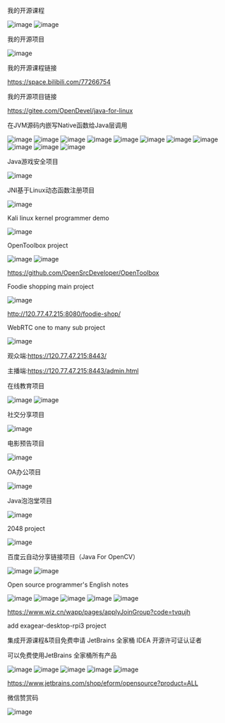 我的开源课程

![image](https://gitee.com/OpenDevel/java-for-linux/raw/master/image/bilibili.jpg)
![image](https://gitee.com/OpenDevel/java-for-linux/raw/master/image/OpenCourse.jpeg)

我的开源项目

![image](https://gitee.com/OpenDevel/java-for-linux/raw/master/image/OpenProject.jpeg)

我的开源课程链接

<https://space.bilibili.com/77266754>

我的开源项目链接

<https://gitee.com/OpenDevel/java-for-linux>

在JVM源码内嵌写Native函数给Java层调用

![image](https://gitee.com/OpenDevel/java-for-linux/raw/master/image/jvm-library-extend-01.png)
![image](https://gitee.com/OpenDevel/java-for-linux/raw/master/image/jvm-library-extend-02.png)
![image](https://gitee.com/OpenDevel/java-for-linux/raw/master/image/jvm-library-extend-03.png)
![image](https://gitee.com/OpenDevel/java-for-linux/raw/master/image/jvm-library-extend-04.png)
![image](https://gitee.com/OpenDevel/java-for-linux/raw/master/image/jvm-library-extend-05.png)
![image](https://gitee.com/OpenDevel/java-for-linux/raw/master/image/jvm-library-extend-06.png)
![image](https://gitee.com/OpenDevel/java-for-linux/raw/master/image/jvm-library-extend-07.png)
![image](https://gitee.com/OpenDevel/java-for-linux/raw/master/image/jvm-library-extend-08.png)
![image](https://gitee.com/OpenDevel/java-for-linux/raw/master/image/jvm-library-extend-09.png)
![image](https://gitee.com/OpenDevel/java-for-linux/raw/master/image/jvm-library-extend-10.png)
![image](https://gitee.com/OpenDevel/java-for-linux/raw/master/image/jvm-library-extend-11.png)

Java游戏安全项目

![image](https://gitee.com/OpenDevel/java-for-linux/raw/master/image/java-game-security.png)

JNI基于Linux动态函数注册项目

![image](https://gitee.com/OpenDevel/java-for-linux/raw/master/image/jni-dynamic-register-for-linux.png)

Kali linux kernel programmer demo

![image](https://gitee.com/OpenDevel/java-for-linux/raw/master/image/kali-linux-kernel-programmer.png)

OpenToolbox project

![image](https://gitee.com/OpenDevel/java-for-linux/raw/master/image/OpenToolbox.jpg)
![image](https://gitee.com/OpenDevel/java-for-linux/raw/master/image/OpenToolbox-00.png)

<https://github.com/OpenSrcDeveloper/OpenToolbox>

Foodie shopping main project 

![image](https://gitee.com/OpenDevel/java-for-linux/raw/master/image/FoodieShopping.jpg)

<http://120.77.47.215:8080/foodie-shop/>

WebRTC one to many sub project

![image](https://gitee.com/OpenDevel/java-for-linux/raw/master/image/WebRTC.png)

观众端:<https://120.77.47.215:8443/>

主播端:<https://120.77.47.215:8443/admin.html>

在线教育项目

![image](https://gitee.com/OpenDevel/java-for-linux/raw/master/image/spring-cloud-vue-separation-of-front-end-and-back-end-development-of-enterprise-level-online-video-00.jpg)
![image](https://gitee.com/OpenDevel/java-for-linux/raw/master/image/spring-cloud-vue-separation-of-front-end-and-back-end-development-of-enterprise-level-online-video-01.jpg)

社交分享项目

![image](https://gitee.com/OpenDevel/java-for-linux/raw/master/image/spring-cloud-alibaba-microservices-from-entry-to-advanced-00.png)

电影预告项目

![image](https://gitee.com/OpenDevel/java-for-linux/raw/master/image/movie-trailer.png)

OA办公项目

![image](https://gitee.com/OpenDevel/java-for-linux/raw/master/image/oa.png)


Java泡泡堂项目

![image](https://gitee.com/OpenDevel/java-for-linux/raw/master/image/bubble-hall.png)

2048 project

![image](https://gitee.com/OpenDevel/java-for-linux/raw/master/image/2048.png)

百度云自动分享链接项目（Java For OpenCV）

![image](https://gitee.com/OpenDevel/java-for-linux/raw/master/image/baidu-cloud-auto-share-link.png)
![image](https://gitee.com/OpenDevel/java-for-linux/raw/master/image/baidu-cloud-auto-share-link-02.png)

Open source programmer's English notes

![image](https://gitee.com/OpenDevel/java-for-linux/raw/master/image/programmer-for-english-00.png)
![image](https://gitee.com/OpenDevel/java-for-linux/raw/master/image/programmer-for-english-01.png)
![image](https://gitee.com/OpenDevel/java-for-linux/raw/master/image/programmer-for-english-02.png)
![image](https://gitee.com/OpenDevel/java-for-linux/raw/master/image/programmer-for-english-03.png)
![image](https://gitee.com/OpenDevel/java-for-linux/raw/master/image/programmer-for-english-04.png)

<https://www.wiz.cn/wapp/pages/applyJoinGroup?code=tvqujh>

add exagear-desktop-rpi3 project

集成开源课程&项目免费申请 JetBrains 全家桶 IDEA 开源许可证认证者

可以免费使用JetBrains 全家桶所有产品

![image](https://gitee.com/OpenDevel/java-for-linux/raw/master/image/JetBrains.jpg)
![image](https://gitee.com/OpenDevel/java-for-linux/raw/master/image/JetBrains-00.png)
![image](https://gitee.com/OpenDevel/java-for-linux/raw/master/image/JetBrains-01.png)
![image](https://gitee.com/OpenDevel/java-for-linux/raw/master/image/JetBrains-02.png)
![image](https://gitee.com/OpenDevel/java-for-linux/raw/master/image/JetBrains-03.png)

<https://www.jetbrains.com/shop/eform/opensource?product=ALL>

微信赞赏码

![image](https://gitee.com/OpenDevel/java-for-linux/raw/master/image/赞赏码.png)